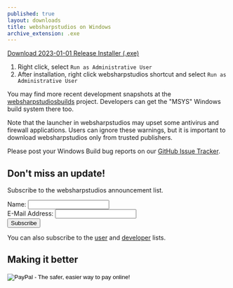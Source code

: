 ```yaml
---
published: true
layout: downloads
title: websharpstudios on Windows
archive_extension: .exe
---
```


<a class="btn btn-primary btn-large default" href="https://github.com/websharpstudios/websharpstudios/releases/download/20230101/websharpstudios-2023-01-01-Windows.exe">
  Download 2023-01-01 Release Installer (.exe)
</a>

1. Right click, select `Run as Administrative User`
2. After installation, right click websharpstudios shortcut and select `Run as Administrative User`

You may find more recent development snapshots at the [websharpstudiosbuilds] project.
Developers can get the "MSYS" Windows build system there too.

Note that the launcher in websharpstudios may upset some antivirus and firewall applications. Users can ignore these warnings, but it is important to download websharpstudios only from trusted publishers.

Please post your Windows Build bug reports on our [GitHub Issue Tracker].

[websharpstudiosbuilds]: http://sourceforge.net/projects/websharpstudiosbuilds/
[GitHub Issue Tracker]: https://github.com/websharpstudios/websharpstudios/issues/

## Don't miss an update!

Subscribe to the websharpstudios announcement list.
<form action="https://lists.sourceforge.net/lists/subscribe/websharpstudios-announce" method="POST">
Name: <input name="fullname" type="text"/><br/>
E-Mail Address: <input name="email" type="text"/><br/>
<input type="hidden" name="pw" value=""/> <input type="hidden" name="pw-conf" value=""/> <input type="hidden" name="digest" value="0"/>
<input type="Submit" name="email-button" value="Subscribe"/>
</form>

You can also subscribe to the [user](https://lists.sourceforge.net/lists/listinfo/websharpstudios-users) and [developer](https://lists.sourceforge.net/lists/listinfo/websharpstudios-devel) lists.


## Making it better

<form action="https://www.paypal.com/cgi-bin/webscr" method="post" target="_top">
<input type="hidden" name="cmd" value="_s-xclick">
<input type="hidden" name="hosted_button_id" value="PQ7ZAY45WTYWA">
<input type="image" src="https://www.paypalobjects.com/en_US/i/btn/btn_donateCC_LG.gif" border="0" name="submit" alt="PayPal - The safer, easier way to pay online!">
<img alt="" border="0" src="https://www.paypalobjects.com/en_US/i/scr/pixel.gif" width="1" height="1">
</form>

